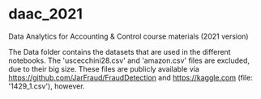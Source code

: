 # daac_2021
Data Analytics for Accounting &amp; Control course materials (2021 version)

The Data folder contains the datasets that are used in the different notebooks. The 'uscecchini28.csv' and 'amazon.csv' files are excluded, due to their big size. These files are publicly available via https://github.com/JarFraud/FraudDetection and https://kaggle.com (file: '1429_1.csv'), however.

